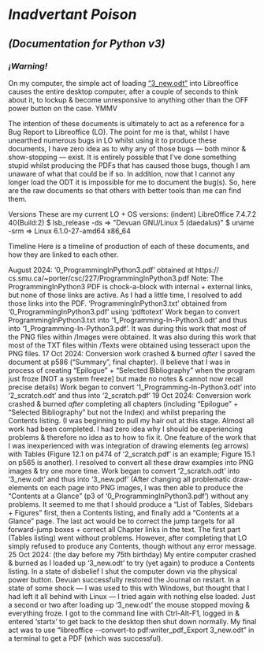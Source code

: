# *Inadvertant Poison*
## *(Documentation for Python v3)*

### *¡Warning!*
On my computer, the simple act of loading [“3_new.odt”](/3_new.odt) into Libreoffice causes the entire desktop computer, after a couple of seconds to think about it, to lockup & become unresponsive to anything other than the OFF power button on the case. YMMV

The intention of these documents is ultimately to act as a reference for a Bug Report to Libreoffice (LO). The point for me is that, whilst I have unearthed numerous bugs in LO whilst using it to produce these documents, I have zero idea as to why any of those bugs — both minor & show-stopping — exist. It is entirely possible that I've done something stupid whilst producing the PDFs that has caused those bugs, though I am unaware of what that could be if so. In addition, now that I cannot any longer load the ODT it is impossible for me to document the bug(s). So, here are the raw documents so that others with better tools than me can find them.

Versions
These are my current LO + OS versions:
(indent)
LibreOffice 7.4.7.2 40(Build:2)
$ lsb_release -ds => "Devuan GNU/Linux 5 (daedalus)"
$ uname -srm => Linux 6.1.0-27-amd64 x86_64

Timeline
Here is a timeline of production of each of these documents, and how they are linked to each other.

August 2024: ‘0_ProgrammingInPython3.pdf’ obtained at https:// cs.smu.ca/~porter/csc/227/ProgrammingInPython3.pdf
             Note: The ProgrammingInPython3 PDF is chock-a-block with internal + external links, but none of those links are active. As I had a little time, I resolved to add those links into the PDF.
             ‘ProgrammingInPython3.txt’ obtained from ‘0_ProgrammingInPython3.pdf’ using ‘pdftotext’
             Work began to convert ProgrammingInPython3.txt into ‘1_Programming-In-Python3.odt’ and thus into ‘1_Programming-In-Python3.pdf’. It was during this work that most of the PNG files within /Images were obtained. It was also during this work that most of the TXT files within /Texts were obtained using tesseract upon the PNG files.
17 Oct 2024: Conversion work crashed & burned *after* I saved the document at p586 (“Summary”, final chapter).
             (I believe that I was in process of creating “Epilogue” + “Selected Bibliography” when the program just froze [NOT a system freeze] but made no notes & cannot now recall precise details)
             Work began to convert ‘1_Programming-In-Python3.odt’ into ‘2_scratch.odt’ and thus into ‘2_scratch.pdf’
19 Oct 2024: Conversion work crashed & burned *after* completing all chapters (including “Epilogue” + “Selected Bibliography” but not the Index) and whilst preparing the Contents listing.
             (I was beginning to pull my hair out at this stage. Almost all work had been completed. I had zero idea why I should be experiencing problems & therefore no idea as to how to fix it. One feature of the work that I was inexperienced with was integration of drawing elements (eg arrows) with Tables (Figure 12.1 on p474 of ‘2_scratch.pdf’ is an example; Figure 15.1 on p565 is another). I resolved to convert all these draw examples into PNG images & try one more time.
             Work began to convert ‘2_scratch.odt’ into ‘3_new.odt’ and thus into ‘3_new.pdf’
             (After changing all problematic draw-elements on each page into PNG images, I was then able to produce the “Contents at a Glance” (p3 of ‘0_ProgrammingInPython3.pdf’) without any problems. It seemed to me that I should produce a “List of Tables, Sidebars + Figures” first, then a Contents listing, and finally add a “Contents at a Glance” page. The last act would be to correct the jump targets for all forward-jump boxes + correct all Chapter links in the text. The first part (Tables listing) went without problems. However, after completing that LO simply refused to produce any Contents, though without any error message.
25 Oct 2024: (the day before my 75th birthday) My entire computer crashed & burned as I loaded up ‘3_new.odt’ to try (yet again) to produce a Contents listing. In a state of disbelief I shut the computer down via the physical power button. Devuan successfully restored the Journal on restart. In a state of some shock — I was used to this with Windows, but thought that I had left it all behind with Linux — I tried again with nothing else loaded. Just a second or two after loading up ‘3_new.odt’ the mouse stopped moving & everything froze. I got to the command line with Ctrl-Alt-F1, logged in & entered ‘startx’ to get back to the desktop then shut down normally. My final act was to use “libreoffice --convert-to pdf:writer_pdf_Export 3_new.odt” in a terminal to get a PDF (which was successful).
